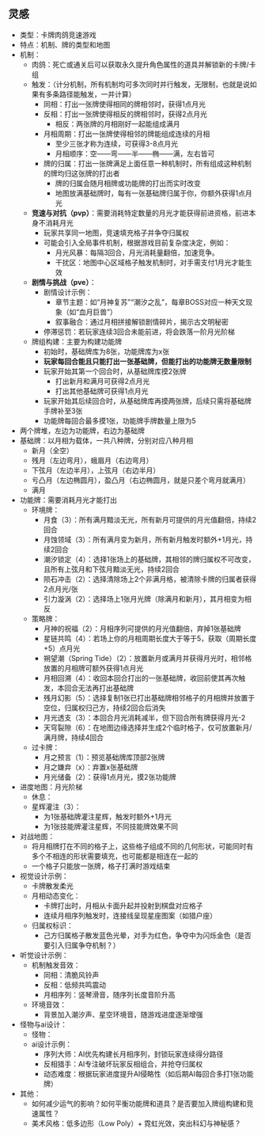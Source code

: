 ## 灵感
* 类型：卡牌肉鸽竞速游戏
* 特点：机制、牌的类型和地图
* 机制：
    * 肉鸽：死亡或通关后可以获取永久提升角色属性的道具并解锁新的卡牌/卡组
    * 触发：（计分机制，所有机制均可多次同时并行触发，无限制，也就是说如果有多条路径能触发，一并计算）
        * 同相：打出一张牌使得相同的牌相邻时，获得1点月光
        * 反相：打出一张牌使得相反的牌相邻时，获得2点月光
            * 相反：两张牌的月相刚好一起能组成满月
        * 月相周期：打出一张牌使得相邻的牌能组成连续的月相
            * 至少三张才称为连续，可获得3-8点月光
            * 月相顺序：空——弯——半——椭——满，左右皆可
        * 牌的归属：打出一张牌满足上面任意一种机制时，所有组成这种机制的牌均归这张牌的打出者
            * 牌的归属会随月相牌或功能牌的打出而实时改变
            * 地图放满基础牌时，每有一张基础牌归属于你，你额外获得1点月光
    * **竞速与对抗（pvp）**：需要消耗特定数量的月光才能获得前进资格，前进本身不消耗月光
        * 玩家共享同一地图，竞速填充格子并争夺归属权
        * 可能会引入全局事件机制，根据游戏目前复杂度决定，例如：
            * 月光风暴：每隔3回合，月光消耗量翻倍，加速竞争。
            * 干扰区：地图中心区域格子触发机制时，对手需支付1月光才能生效
    * **剧情与挑战（pve）**：
        * 剧情设计示例：
            * 章节主题：如“月神复苏”“潮汐之乱”，每章BOSS对应一种天文现象（如“血月巨兽”）
            * 叙事融合：通过月相拼接解锁剧情碎片，揭示古文明秘密
        * 停滞惩罚：若玩家连续3回合未能前进，将会跌落一阶月光阶梯
    * 牌组构建：主要为构建功能牌
        * 初始时，基础牌库为8张，功能牌库为x张
        * **玩家每回合能且只能打出一张基础牌，但能打出的功能牌无数量限制**
        * 玩家开始其第一个回合时，从基础牌库摸2张牌
            * 打出新月和满月可获得2点月光
            * 打出其他基础牌可获得1点月光
        * 玩家开始其后续回合时，从基础牌库再摸两张牌，后续只需将基础牌手牌补至3张
        * 功能牌每回合最多摸1张，功能牌手牌数量上限为5
* 两个牌堆，左边为功能牌，右边为基础牌
* 基础牌：以月相为载体，一共八种牌，分别对应八种月相
    * 新月（全空）
    * 残月（左边弯月），蛾眉月（右边弯月）
    * 下弦月（左边半月），上弦月（右边半月）
    * 亏凸月（左边椭圆月），盈凸月（右边椭圆月，就是只差个弯月就满月）
    * 满月
* 功能牌：需要消耗月光才能打出
    * 环境牌：
        * 月食（3）：所有满月黯淡无光，所有新月可提供的月光值翻倍，持续2回合
        * 月蚀领域（3）：所有满月变为新月，所有新月触发时额外+1月光，持续2回合
        * 潮汐锁定（4）：选择1张场上的基础牌，其相邻的牌归属权不可改变，且所有上弦月和下弦月黯淡无光，持续2回合
        * 陨石冲击（2）：选择清除场上2个非满月格，被清除卡牌的归属者获得2点月光/张
        * 引力漩涡（2）：选择场上1张月光牌（除满月和新月），其月相变为相反
    * 策略牌：
        * 月神的祝福（2）：月相序列可提供的月光值翻倍，弃掉1张基础牌
        * 星链共鸣（4）：若场上你的月相周期长度大于等于5，获取（周期长度+5）点月光
        * 朔望潮（Spring Tide）（2）：放置新月或满月并获得月光时，相邻格放置的月相牌可额外获得1点月光
        * 月相回溯（4）：收回本回合打出的一张基础牌，收回前使其再次触发，本回合无法再打出基础牌
        * 残月幻影（5）：选择复制1张已打出基础牌相邻格子的月相牌并放置于空位，归属权归己方，持续2回合后消失
        * 月光透支（3）：本回合月光消耗减半，但下回合所有牌获得月光-2
        * 天穹裂隙（6）：在地图边缘选择并生成2个临时格子，仅可放置新月/满月牌，持续4回合
    * 过卡牌：
        * 月之预言（1）：预览基础牌库顶部2张牌
        * 月之嫌弃（x）：弃置x张基础牌
        * 月光储备（2）：获得1点月光，摸2张功能牌
* 进度地图：月光阶梯
    * 休息：
    * 星辉灌注（3）：
        * 为1张基础牌灌注星辉，触发时额外+1月光
        * 为1张技能牌灌注星辉，不同技能牌效果不同
* 对战地图：
    * 将月相牌打在不同的格子上，这些格子组成不同的几何形状，可能同时有多个不相连的形状需要填充，也可能都是相连在一起的
    * 一个格子只能放一张牌，格子打满时游戏结束
* 视觉设计示例：
    * 卡牌散发柔光
    * 月相动态变化：
        * 卡牌打出时，月相从卡面升起并投射到棋盘对应格子
        * 连续月相序列触发时，连接线呈现星座图案（如猎户座）
    * 归属权标识：
        * 己方归属格子散发蓝色光晕，对手为红色，争夺中为闪烁金色（是否要引入归属争夺机制？）
* 听觉设计示例：
    * 机制触发音效：
        * 同相：清脆风铃声
        * 反相：低频共鸣震动
        * 月相序列：竖琴滑音，随序列长度音阶升高
    * 环境音效：
        * 背景加入潮汐声、星空环境音，随游戏进度逐渐增强
* 怪物与ai设计：
    * 怪物：
    * ai设计示例：
        * 序列大师：AI优先构建长月相序列，封锁玩家连续得分路径
        * 反相猎手：AI专注破坏玩家反相组合，并抢夺归属权
        * 动态难度：根据玩家进度提升AI侵略性（如后期AI每回合多打1张功能牌）
* 其他：
    * 如何减少运气的影响？如何平衡功能牌和道具？是否要加入牌组构建和竞速属性？
    * 美术风格：低多边形（Low Poly）+ 霓虹光效，突出科幻与神秘感？